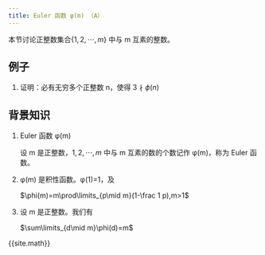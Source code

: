 ```yaml
---
title: Euler 函数 φ(m) （A）
---
```


本节讨论正整数集合$\{1,2,\cdots,m\}$ 中与 m 互素的整数。

## 例子

1. 证明：必有无穷多个正整数 n，使得 $3 \nmid \phi(n)$ 

## 背景知识

1. Euler 函数 φ(m)

   设 m 是正整数，$1,2,\cdots,m$ 中与 m 互素的数的个数记作 φ(m)，称为 Euler 函数。

2. φ(m) 是积性函数。φ(1)=1，及

   $\phi(m)=m\prod\limits_{p\mid m}(1-\frac 1 p),m>1$

3. 设 m 是正整数。我们有

   $\sum\limits_{d\mid m}\phi(d)=m$




{{site.math}}